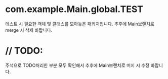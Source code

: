 # com.example.Main.global.TEST
테스트 시 필요한 객체 및 클래스를 모아놓은 패키지입니다. 추후에 Main브랜치로 merge 시 삭제 바랍니다.

# // TODO:
주석으로 TODO처리한 부분 모두 확인해서 추후에 Main브랜치로 머지 시 수정 바랍니다.